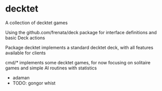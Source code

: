 # decktet
A collection of decktet games

Using the github.com/frenata/deck package for interface definitions and basic Deck actions

Package decktet implements a standard decktet deck, with all features available for clients

cmd/* implements some decktet games, for now focusing on solitaire games and simple AI routines with statistics
- adaman
- TODO: gongor whist
